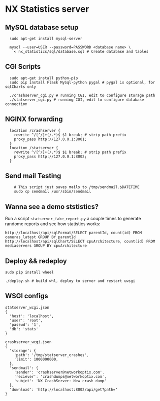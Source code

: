 # NX Statistics server

## MySQL database setup

```
  sudo apt-get install mysql-server

  mysql --user=USER --password=PASSWORD <database name> \
    < nx_statistics/sql/database.sql # Create database and tables
```


## CGI Scripts

```
  sudo apt-get install python-pip
  sudo pip install Flask MySql-python pygal # pygal is optional, for sqlCharts only

  ./crashserver_cgi.py # running CGI, edit to configure storage path
  ./statserver_cgi.py # running CGI, edit to configure database connection
```


## NGINX forwarding

```
  location /crashserver {
    rewrite ^/[^/]+(/.*)$ $1 break; # strip path prefix
    proxy_pass http://127.0.0.1:8001;
  }
  location /statserver {
    rewrite ^/[^/]+(/.*)$ $1 break; # strip path prefix
    proxy_pass http://127.0.0.1:8002;
  }
```

## Send mail Testing

```
    # This script just saves mails to /tmp/sendmail.$DATETIME
    sudo cp sendmail /usr/sbin/sendmail
```

## Wanna see a demo ststistics?

Run a script `statserver_fake_report.py` a couple times to generate randome reports and
see how statistics works:

```
http://localhost/api/sqlFormat/SELECT parentId, count(id) FROM cameras_latest GROUP BY parentId
http://localhost/api/sqlChart/SELECT cpuArchitecture, count(id) FROM mediaservers GROUP BY cpuArchitecture
```

## Deploy && redeploy

```
sudo pip install wheel

./deploy.sh # build whl, deploy to server and restart uwsgi
```


## WSGI configs

```
statserver_wcgi.json
{
  'host': 'localhost',
  'user': 'root',
  'passwd': '1',
  'db': 'stats'
}

crashserver_wcgi.json
{
  'storage': {
    'path': '/tmp/statserver_crashes',
    'limit': 1000000000,
  },
  'sendmail': {
    'sender': 'crashserver@networkoptix.com',
    'reciever': 'crashdumps@networkoptix.com',
    'subjet': 'NX CrashServer: New crash dump'
  },
  'download': 'http://localhost:8002/api/get?path='
}
```
